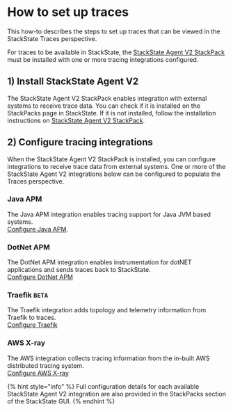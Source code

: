# How to set up traces

This how-to describes the steps to set up traces that can be viewed in the StackState Traces perspective.

For traces to be available in StackState, the [StackState Agent V2 StackPack](../stackpacks/integrations/agent.md) must be installed with one or more tracing integrations configured.

## 1) Install StackState Agent V2

The StackState Agent V2 StackPack enables integration with external systems to receive trace data. You can check if it is installed on the StackPacks page in StackState. If it is not installed, follow the installation instructions on [StackState Agent V2 StackPack](../stackpacks/integrations/agent.md).

## 2) Configure tracing integrations

When the StackState Agent V2 StackPack is installed, you can configure integrations to receive trace data from external systems. One or more of the StackState Agent V2 integrations below can be configured to populate the Traces perspective.

### Java APM
The Java APM integration enables tracing support for Java JVM based systems.<br>[Configure Java APM](../stackpacks/integrations/java-apm.md).

### DotNet APM
The DotNet APM integration enables instrumentation for dotNET applications and sends traces back to StackState.<br>
[Configure DotNet APM](../stackpacks/integrations/dotnet-apm.md)

### Traefik `BETA`
The Traefik integration adds topology and telemetry information from Traefik to traces.<br>
[Configure Traefik](../stackpacks/integrations/traefik.md)

### AWS X-ray
The AWS integration collects tracing information from the in-built AWS distributed tracing system.<br>
[Configure AWS X-ray](../stackpacks/integrations/aws-x-ray.md)

{% hint style="info" %}
Full configuration details for each available StackState Agent V2 integration are also provided in the StackPacks section of the StackState GUI.
{% endhint %}
